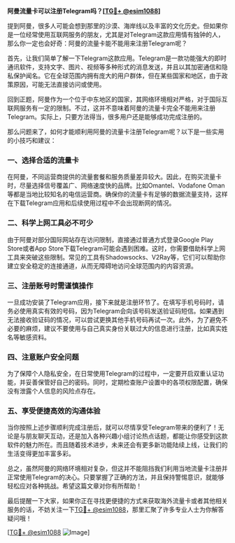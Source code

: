 **阿曼流量卡可以注册Telegram吗？[[TG💪+ @esim1088](https://t.me/s/esim1088)]**

提到阿曼，很多人可能会想到那里的沙漠、海岸线以及丰富的文化历史。但如果你是一位经常使用互联网服务的朋友，尤其是对Telegram这款应用情有独钟的人，那么你一定也会好奇：阿曼的流量卡能不能用来注册Telegram呢？

首先，让我们简单了解一下Telegram这款应用。Telegram是一款功能强大的即时通讯软件，支持文字、图片、视频等多种形式的消息发送，并且以其加密通信和隐私保护闻名。它在全球范围内拥有庞大的用户群体，但在某些国家和地区，由于政策原因，可能无法直接访问或使用。

回到正题，阿曼作为一个位于中东地区的国家，其网络环境相对严格，对于国际互联网服务有一定的限制。不过，这并不意味着阿曼的流量卡完全不能用来注册Telegram。实际上，只要方法得当，很多用户还是能够成功完成注册的。

那么问题来了，如何才能顺利用阿曼的流量卡注册Telegram呢？以下是一些实用的小技巧和建议：

### **一、选择合适的流量卡**
在阿曼，不同运营商提供的流量套餐和服务质量差异较大。因此，在购买流量卡时，尽量选择信号覆盖广、网络速度快的品牌。比如Omantel、Vodafone Oman等都是当地比较知名的电信运营商。确保你的流量卡有足够的数据流量支持，这样在下载Telegram应用和后续使用过程中不会出现断网的情况。

### **二、科学上网工具必不可少**
由于阿曼对部分国际网站存在访问限制，直接通过普通方式登录Google Play Store或者App Store下载Telegram可能会遇到困难。这时，你需要借助科学上网工具来突破这些限制。常见的工具有Shadowsocks、V2Ray等，它们可以帮助你建立安全稳定的连接通道，从而无障碍地访问全球范围内的内容资源。

### **三、注册账号时需谨慎操作**
一旦成功安装了Telegram应用，接下来就是注册环节了。在填写手机号码时，请务必使用真实有效的号码，因为Telegram会向该号码发送验证码短信。如果遇到无法接收验证码的情况，可以尝试更换其他手机号码再试一次。此外，为了避免不必要的麻烦，建议不要使用与自己真实身份关联过大的信息进行注册，比如真实姓名等敏感资料。

### **四、注意账户安全问题**
为了保障个人隐私安全，在日常使用Telegram的过程中，一定要开启双重认证功能，并妥善保管好自己的密码。同时，定期检查账户设置中的各项权限配置，确保没有泄露个人信息的风险点存在。

### **五、享受便捷高效的沟通体验**
当你按照上述步骤顺利完成注册后，就可以尽情享受Telegram带来的便利了！无论是与朋友聊天互动，还是加入各种兴趣小组讨论热点话题，都能让你感受到这款软件的魅力所在。而且随着技术进步，未来还会有更多新功能陆续上线，让我们的生活变得更加丰富多彩。

总之，虽然阿曼的网络环境相对复杂，但这并不能阻挡我们利用当地流量卡注册并正常使用Telegram的决心。只要掌握了正确的方法，并且保持警惕意识，就能够轻松应对各种挑战。希望这篇文章对你有所帮助！

最后提醒一下大家，如果你正在寻找更便捷的方式来获取海外流量卡或者其他相关服务的话，不妨关注一下[TG💪+ @esim1088](https://t.me/s/esim1088)，那里汇聚了许多专业人士为你解答疑问哦！

[[TG💪+ @esim1088](https://t.me/s/esim1088) ![Image](https://i.postimg.cc/4NQfJmqS/Snipaste-2025-05-13-00-14-12.png)]